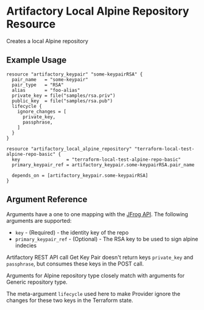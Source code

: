 # Artifactory Local Alpine Repository Resource

Creates a local Alpine repository

## Example Usage

```hcl
resource "artifactory_keypair" "some-keypairRSA" {
  pair_name   = "some-keypair"
  pair_type   = "RSA"
  alias       = "foo-alias"
  private_key = file("samples/rsa.priv")
  public_key  = file("samples/rsa.pub")
  lifecycle {
    ignore_changes = [
      private_key,
      passphrase,
    ]
  }
}

resource "artifactory_local_alpine_repository" "terraform-local-test-alpine-repo-basic" {
  key                 = "terraform-local-test-alpine-repo-basic"
  primary_keypair_ref = artifactory_keypair.some-keypairRSA.pair_name

  depends_on = [artifactory_keypair.some-keypairRSA]
}
```

## Argument Reference

Arguments have a one to one mapping with the [JFrog API](https://www.jfrog.com/confluence/display/RTF/Repository+Configuration+JSON). The following arguments are supported:

* `key` - (Required) - the identity key of the repo
* `primary_keypair_ref` - (Optional) - The RSA key to be used to sign alpine indecies

Artifactory REST API call Get Key Pair doesn't return keys `private_key` and `passphrase`, but consumes these keys in the POST call.

Arguments for Alpine repository type closely match with arguments for Generic repository type.

The meta-argument `lifecycle` used here to make Provider ignore the changes for these two keys in the Terraform state.
